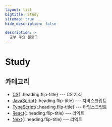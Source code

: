```yaml
---
layout: list
bigtitle: Study
sitemap: true
hide_description: false

description: >
  공부 주요 블로그
---
```


# Study

## 카테고리

- [CS]{:.heading.flip-title} --- CS 지식
- [JavaScript]{:.heading.flip-title} --- 자바스크립트
- [TypeScript]{:.heading.flip-title} --- 타입스크립트
- [React]{:.heading.flip-title} --- 리엑트
- [Next]{:.heading.flip-title} --- 리엑트

[CS]: /cs/
[JavaScript]: /javascript/
[TypeScript]: /typescript/
[React]: /react/
[Next]: /next/
